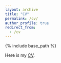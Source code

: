 ```yaml
---
layout: archive
title: "CV"
permalink: /cv/
author_profile: true
redirect_from: 
  - /cv
---
```


{% include base_path %}

Here is my [CV](/files/CV_SaeraOh_update_Apr202.pdf).
